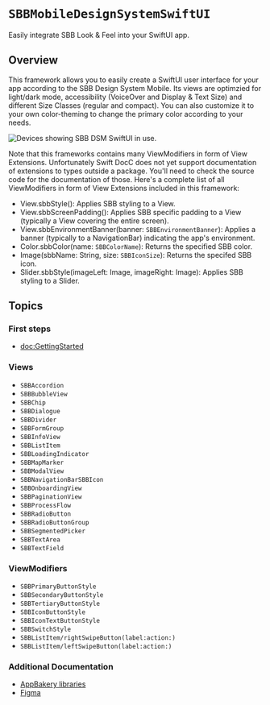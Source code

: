 # ``SBBMobileDesignSystemSwiftUI``

Easily integrate SBB Look & Feel into your SwiftUI app.

## Overview

This framework allows you to easily create a SwiftUI user interface for your app according to the SBB Design System Mobile. Its views are optimzied for light/dark mode, accessibility (VoiceOver and Display & Text Size) and different Size Classes (regular and compact). You can also customize it to your own color-theming to change the primary color according to your needs.

![Devices showing SBB DSM SwiftUI in use.](SBBDSM_Devices.png)

Note that this frameworks contains many ViewModifiers in form of View Extensions. Unfortunately Swift DocC does not yet support documentation of extensions to types outside a package. You'll need to check the source code for the documentation of those. Here's a complete list of all ViewModifiers in form of View Extensions included in this framework:
* View.sbbStyle(): Applies SBB styling to a View.
* View.sbbScreenPadding(): Applies SBB specific padding to a View (typically a View covering the entire screen).
* View.sbbEnvironmentBanner(banner: ``SBBEnvironmentBanner``): Applies a banner (typically to a NavigationBar) indicating the app's environment.
* Color.sbbColor(name: ``SBBColorName``): Returns the specified SBB color.
* Image(sbbName: String, size: ``SBBIconSize``): Returns the specifed SBB icon.
* Slider.sbbStyle(imageLeft: Image, imageRight: Image): Applies SBB styling to a Slider.

## Topics

### First steps

- <doc:GettingStarted>

### Views

- ``SBBAccordion``
- ``SBBBubbleView``
- ``SBBChip``
- ``SBBDialogue``
- ``SBBDivider``
- ``SBBFormGroup``
- ``SBBInfoView``
- ``SBBListItem``
- ``SBBLoadingIndicator``
- ``SBBMapMarker``
- ``SBBModalView``
- ``SBBNavigationBarSBBIcon``
- ``SBBOnboardingView``
- ``SBBPaginationView``
- ``SBBProcessFlow``
- ``SBBRadioButton``
- ``SBBRadioButtonGroup``
- ``SBBSegmentedPicker``
- ``SBBTextArea``
- ``SBBTextField``

### ViewModifiers

- ``SBBPrimaryButtonStyle``
- ``SBBSecondaryButtonStyle``
- ``SBBTertiaryButtonStyle``
- ``SBBIconButtonStyle``
- ``SBBIconTextButtonStyle``
- ``SBBSwitchStyle``
- ``SBBListItem/rightSwipeButton(label:action:)``
- ``SBBListItem/leftSwipeButton(label:action:)``

### Additional Documentation

* [AppBakery libraries](https://www.sbb.sharepoint.com/sites/app-bakery/SitePages/Mobile-Libraries.aspx)
* [Figma](https://www.figma.com/file/56woOj0p1qEOrZiTzi4mJ7/SBB-Mobile-Library-%28draft%29)

